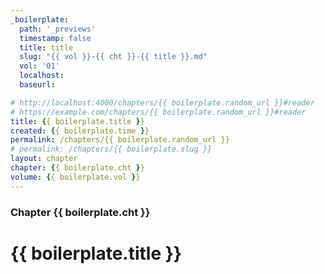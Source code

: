 ```yaml
---
_boilerplate:
  path: '_previews'
  timestamp: false
  title: title
  slug: "{{ vol }}-{{ cht }}-{{ title }}.md"
  vol: '01'
  localhost: 
  baseurl: 

# http://localhost:4000/chapters/{{ boilerplate.random_url }}#reader
# https://example.com/chapters/{{ boilerplate.random_url }}#reader
title: {{ boilerplate.title }}
created: {{ boilerplate.time }}
permalink: /chapters/{{ boilerplate.random_url }}
# permalink: /chapters/{{ boilerplate.slug }}
layout: chapter
chapter: {{ boilerplate.cht }}
volume: {{ boilerplate.vol }}
---
```


### Chapter {{ boilerplate.cht }}

# {{ boilerplate.title }}




